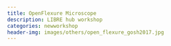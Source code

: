 ```yaml
---
title: OpenFlexure Microscope
description: LIBRE hub workshop
categories: newworkshop
header-img: images/others/open_flexure_gosh2017.jpg
---
```


<link rel="stylesheet" href="https://unpkg.com/leaflet@1.9.3/dist/leaflet.css" integrity="sha256-kLaT2GOSpHechhsozzB+flnD+zUyjE2LlfWPgU04xyI=" crossorigin=""/>

<script src="https://unpkg.com/leaflet@1.9.3/dist/leaflet.js" integrity="sha256-WBkoXOwTeyKclOHuWtc+i2uENFpDZ9YPdf5Hf+D7ewM=" crossorigin=""></script>

<div id="map" style="width: 600px; height: 400px;"></div>
<script>
		const map = L.map('map').setView([-33.4985, -70.6104], 13);

		const tiles = L.tileLayer('https://tile.openstreetmap.org/{z}/{x}/{y}.png', {
			maxZoom: 19,
			attribution: '&copy; <a href="http://www.openstreetmap.org/copyright">OpenStreetMap</a>'
		}).addTo(map);

		const marker = L.marker([-33.50014, -70.61191]).addTo(map)
			.bindPopup('<b>Edif. Ciencia y Tecnología</b><br />DIA 2: 13 a 14 hrs.').openPopup();

		<!--
		const circle = L.circle([51.508, -0.11], {
			color: 'red',
			fillColor: '#f03',
			fillOpacity: 0.5,
			radius: 500
		}).addTo(map).bindPopup('I am a circle.');

		const polygon = L.polygon([
			[51.509, -0.08],
			[51.503, -0.06],
			[51.51, -0.047]
		]).addTo(map).bindPopup('I am a polygon.');

		const popup = L.popup()
			.setLatLng([51.513, -0.09])
			.setContent('I am a standalone popup.')
			.openOn(map);
		-->
		function onMapClick(e) {
			popup
				.setLatLng(e.latlng)
				.setContent(`You clicked the map at ${e.latlng.toString()}`)
				.openOn(map);
		}

		map.on('click', onMapClick);

</script>
	
